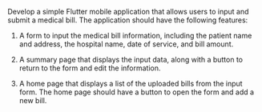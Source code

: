 Develop a simple Flutter mobile application that allows users to input and submit a medical bill. The application should have the following features:

1. A form to input the medical bill information, including the patient name and address, the hospital name, date of service, and bill amount.

2. A summary page that displays the input data, along with a button to return to the form and edit the information.

3. A home page that displays a list of the uploaded bills from the input form. The home page should have a button to open the form and add a new bill.
